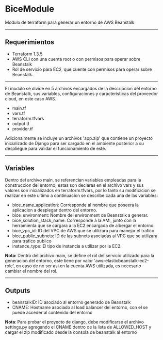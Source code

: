 # BiceModule
Modulo de terraform para generar un entorno de AWS Beanstalk

---------------

## Requerimientos

- Terraform 1.3.5
- AWS CLI con una cuenta root o con permisos para operar sobre Beanstalk
- Rol de servicio para EC2, que cuente con permisos para operar sobre Beanstalk.

---------------

El modulo se divide en 5 archivos encargados de la descripcion del entorno de Beanstalk, sus variables, configuraciones y caracteristicas del proveedor cloud, en este caso AWS.

- main.tf
- vars.tf
- terraform.tfvars
- output.tf
- provider.tf

Adicionalmente se incluye un archivos 'app.zip' que contiene un proyecto inicializado de Django para ser cargado en el ambiente posterior a su despliegue para validar el funcionamiento de este.

----------

## Variables

Dentro del archivo main, se referencian variables empleadas para la construccion del entorno, estas son declaras en el archivo vars y sus valores son inicializados en terraform.tfvars, por lo tanto su modificicion se realizar en este ultimo a continuacion se describe cada una de las variables:

- bice_name_application: Corresponde al nombre que poseera la aplicacion a desplegar dentro del entorno.
- bice_environment: Nombre del environment de Beanstalk a generar.
- bice_solution_stack_name: Corresponde a la AMI, junto con la herramienta que se cargara a la EC2 encargada de albergar el entorno.
- bice_vpc_id: ID del VPC de AWS que se utilizara para manejar el trafico
- bice_public_subnets: ID de las subnets asociadas al VPC que se utilizara para trafico publico
- instance_type: El tipo de instancia a utilizar por la EC2.

**Nota:** Dentro del archivo main, se define el rol del servicio utilizado para la generacion del entorno, este tiene por valor 'aws-elasticbeanstalk-ec2-role', en caso de no ser asi en la cuenta AWS utilizada, es necesario cambiar el nombre del rol.

--------

## Outputs

- beanstalkID: ID asociado al entorno generado de Beanstalk
- CNAME: Hostname asociado al load balancer del entorno, con el se puede acceder al contenido del entorno

**Nota**: Para probar el proyecto de django, debe modificarse el archivo settings.py agregando el CNAME dentro de la lista de ALLOWED_HOST y cargar el zip modificado desde la consola de beanstalk al entorno



